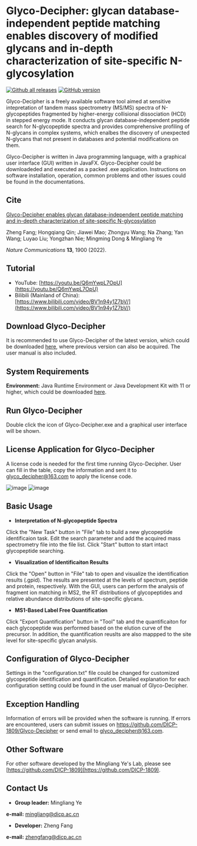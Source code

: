 # Glyco-Decipher: glycan database-independent peptide matching enables discovery of modified glycans and in-depth characterization of site-specific N-glycosylation #

[![Github all releases](https://img.shields.io/github/downloads/DICP-1809/Glyco-Decipher/total.svg)](https://github.com/DICP-1809/Glyco-Decipher/releases/)
[![GitHub version](https://img.shields.io/github/v/release/DICP-1809/Glyco-Decipher.svg)](https://github.com/DICP-1809/Glyco-Decipher/releases/tag/v1.0.3)

Glyco-Decipher is a freely available software tool aimed at sensitive intepretation of tandem mass spectrometry (MS/MS) spectra of N-glycopeptides fragmented by higher-energy collisional dissociation (HCD) in stepped energy mode. It conducts glycan database-independent peptide search for N-glycopeptide spectra and provides comprehensive profiling of N-glycans in complex systems, which enalbes the discovery of unexpected N-glycans that not present in databases and potential modifications on them.

Glyco-Decipher is written in Java programming language, with a graphical user interface (GUI) written in JavaFX. Glyco-Decipher could be downloadeded and executed as a packed .exe application. Instructions on software installation, operation, common problems and other issues could be found in the documentations.

## Cite ##
[Glyco-Decipher enables glycan database-independent peptide matching and in-depth characterization of site-specific N-glycosylation](https://www.nature.com/articles/s41467-022-29530-y)

Zheng Fang; Hongqiang Qin; Jiawei Mao; Zhongyu Wang; Na Zhang; Yan Wang; Luyao Liu; Yongzhan Nie; Mingming Dong & Mingliang Ye

*Nature Communications* **13**, 1900 (2022).

## Tutorial ##
- YouTube: [https://youtu.be/Q6mYwpL7OpU](https://youtu.be/Q6mYwpL7OpU)
- Bilibili (Mainland of China): [https://www.bilibili.com/video/BV1n94y1Z7bV/](https://www.bilibili.com/video/BV1n94y1Z7bV/)

## Download Glyco-Decipher ##
It is recommended to use Glyco-Decipher of the latest version, which could be downloaded [here](https://github.com/DICP-1809/Glyco-Decipher/releases), where previous version can also be acquired. The user manual is also included.

## System Requirements ##
**Environment:** Java Runtime Environment or Java Development Kit with 11 or higher, which could be downloaded [here](https://www.oracle.com/java/technologies/downloads/#java11).

## Run Glyco-Decipher ##
Double click the icon of Glyco-Decipher.exe and a graphical user interface will be shown.

## License Application for Glyco-Decipher ##
A license code is needed for the first time running Glyco-Decipher. User can fill in the table, copy the information and sent it to glyco_decipher@163.com to apply the license code.

![image](https://user-images.githubusercontent.com/84326485/160044627-a955b0c6-141c-43df-84d1-ef24ae8e1e12.png) 
![image](https://user-images.githubusercontent.com/84326485/160045091-12582d7c-8961-49d3-b145-517b555fb169.png)

## Basic Usage ##
- **Interpretation of N-glycopeptide Spectra**

Click the "New Task" button in "File" tab to build a new glycopeptide identificaion task. Edit the search parameter and add the acquired mass spectrometry file into the file list. Click "Start" button to start intact glycopeptide searching.

- **Visualization of Identificaiton Results**

Click the "Open" button in "File" tab to open and visualize the identification results (.gpid). The results are presented at the levels of spectrum, peptide and protein, respectively. With the GUI, users can perform the analysis of fragment ion matching in MS2, the RT distributions of glycopeptides and relative abundance distributions of site-specific glycans.

- **MS1-Based Label Free Quantification**

Click "Export Quantification" button in "Tool" tab and the quantificaiton for each glycopeptide was performed based on the elution curve of the precursor. In addition, the quantification reuslts are also mappped to the site level for site-specific glycan analysis.

## Configuration of Glyco-Decipher ##
Settings in the "configuration.txt" file could be changed for customized glycopeptide identification and quantification. Detailed explanation for each configuration setting could be found in the user manual of Glyco-Decipher.

## Exception Handling ##
Information of errors will be provided when the software is running. If errors are encountered, users can submit issues on https://github.com/DICP-1809/Glyco-Decipher or send email to glyco_decipher@163.com.

## Other Software ##
For other software developed by the Mingliang Ye's Lab, please see [https://github.com/DICP-1809](https://github.com/DICP-1809).

## Contact Us ##
- **Group leader:** Mingliang Ye

**e-mail:** mingliang@dicp.ac.cn

- **Developer:** Zheng Fang

**e-mail:** zhengfang@dicp.ac.cn
